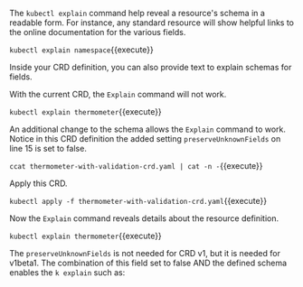 The `kubectl explain` command help reveal a resource's schema in a readable form. For instance, any standard resource will show helpful links to the online documentation for the various fields.

`kubectl explain namespace`{{execute}}

Inside your CRD definition, you can also provide text to explain schemas for fields.

With the current CRD, the `Explain` command will not work.

`kubectl explain thermometer`{{execute}}

An additional change to the schema allows the `Explain` command to work. Notice in this CRD definition the added setting `preserveUnknownFields` on line 15 is set to false.

`ccat thermometer-with-validation-crd.yaml | cat -n -`{{execute}}

Apply this CRD.

`kubectl apply -f thermometer-with-validation-crd.yaml`{{execute}}

Now the `Explain` command reveals details about the resource definition.

`kubectl explain thermometer`{{execute}}

The `preserveUnknownFields` is not needed for CRD v1, but it is needed for v1beta1. The combination of this field set to false AND the defined schema enables the `k explain` such as:
